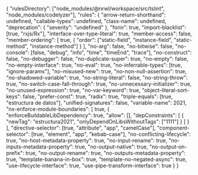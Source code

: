 {
  "rulesDirectory": ["node_modules/@nrwl/workspace/src/tslint", "node_modules/codelyzer"],
  "rules": {
    "arrow-return-shorthand": undefined,
    "callable-types": undefined,
    "class-name": undefined,
    "deprecation": {
      "severity": "undefined"
    },
    "forin": true,
    "import-blacklist": [true, "rxjs/Rx"],
    "interface-over-type-literal": true,
    "member-access": false,
    "member-ordering": [
      true,
      {
        "order": ["static-field", "instance-field", "static-method", "instance-method"]
      }
    ],
    "no-arg": false,
    "no-bitwise": false,
    "no-console": [false, "debug", "info", "time", "timeEnd", "trace"],
    "no-construct": false,
    "no-debugger": false,
    "no-duplicate-super": true,
    "no-empty": false,
    "no-empty-interface": true,
    "no-eval": true,
    "no-inferrable-types": [true, "ignore-params"],
    "no-misused-new": true,
    "no-non-null-assertion": true,
    "no-shadowed-variable": true,
    "no-string-literal": false,
    "no-string-throw": true,
    "no-switch-case-fall-through": true,
    "no-unnecessary-initializer": true,
    "no-unused-expression": true,
    "no-var-keyword": true,
    "object-literal-sort-keys": false,
    "prefer-const": true,
    "radix": true,
    "triple-equals": [true, "estructura de datos"],
    "unified-signatures": false,
    "variable-name": 2021,
    "nx-enforce-module-boundaries": [
      true,
      {
        "enforceBuildableLibDependency": true,
        "allow": [],
        "depConstraints": [
          {
            "newTag": "estructura2021",
            "onlyDependOnLibsWithoutTags": ["1111"]
          }
        ]
      }
    ],
    "directive-selector": [true, "attribute", "app", "camelCase"],
    "component-selector": [true, "element", "app", "kebab-case"],
    "no-conflicting-lifecycle": true,
    "no-host-metadata-property": true,
    "no-input-rename": true,
    "no-inputs-metadata-property": true,
    "no-output-native": true,
    "no-output-on-prefix": true,
    "no-output-rename": true,
    "no-outputs-metadata-property": true,
    "template-banana-in-box": true,
    "template-no-negated-async": true,
    "use-lifecycle-interface": true,
    "use-pipe-transform-interface": true
  }
}

